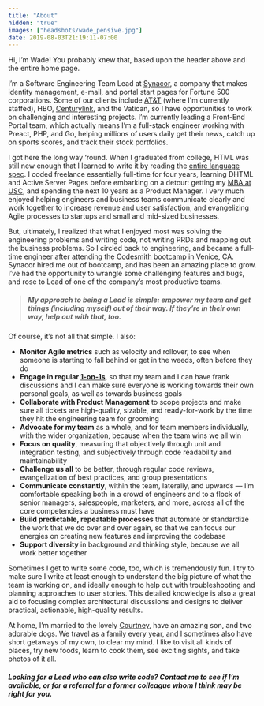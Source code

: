```yaml
---
title: "About"
hidden: "true"
images: ["headshots/wade_pensive.jpg"]
date: 2019-08-03T21:19:11-07:00
---
```

Hi, I’m Wade! You probably knew that, based upon the header above and the entire home page.

I’m a Software Engineering Team Lead at [Synacor](https://synacor.com/), a company that makes identity management, e-mail, and portal start pages for Fortune 500 corporations. Some of our clients include [AT&T](https://start.att.net/) (where I'm currently staffed), HBO, [Centurylink](https://centurylink.net/), and the Vatican, so I have opportunities to work on challenging and interesting projects. I’m currently leading a Front-End Portal team, which actually means I’m a full-stack engineer working with Preact, PHP, and Go, helping millions of users daily get their news, catch up on sports scores, and track their stock portfolios.

I got here the long way ‘round. When I graduated from college, HTML was still new enough that I learned to write it by reading the [entire language spec](https://tools.ietf.org/html/rfc1866). I coded freelance essentially full-time for four years, learning DHTML and Active Server Pages before embarking on a detour: getting my [MBA at USC](https://www.marshall.usc.edu/), and spending the next 10 years as a Product Manager. I very much enjoyed helping engineers and business teams communicate clearly and work together to increase revenue and user satisfaction, and evangelizing Agile processes to startups and small and mid-sized businesses.

But, ultimately, I realized that what I enjoyed most was solving the engineering problems and writing code, not writing PRDs and mapping out the business problems. So I circled back to engineering, and became a full-time engineer after attending the [Codesmith bootcamp](https://codesmith.io/) in Venice, CA. Synacor hired me out of bootcamp, and has been an amazing place to grow. I’ve had the opportunity to wrangle some challenging features and bugs, and rose to Lead of one of the company’s most productive teams.

> ##### My approach to being a Lead is simple: empower my team and get things (including myself) out of their way. If they’re in their own way, help out with that, too.

Of course, it’s not all that simple. I also:

* **Monitor Agile metrics** such as velocity and rollover, to see when someone is starting to fall behind or get in the weeds, often before they do
* **Engage in regular [1-on-1s](https://www.manager-tools.com/2005/07/the-single-most-effective-management-tool-part-1)**, so that my team and I can have frank discussions and I can make sure everyone is working towards their own personal goals, as well as towards business goals
* **Collaborate with Product Management** to scope projects and make sure all tickets are high-quality, sizable, and ready-for-work by the time they hit the engineering team for grooming
* **Advocate for my team** as a whole, and for team members individually, with the wider organization, because when the team wins we all win
* **Focus on quality**, measuring that objectively through unit and integration testing, and subjectively through code readability and maintainability
* **Challenge us all** to be better, through regular code reviews, evangelization of best practices, and group presentations
* **Communicate constantly**, within the team, laterally, and upwards &mdash; I’m comfortable speaking both in a crowd of engineers and to a flock of senior managers, salespeople, marketers, and more, across all of the core competencies a business must have
* **Build predictable, repeatable processes** that automate or standardize the work that we do over and over again, so that we can focus our energies on creating new features and improving the codebase
* **Support diversity** in background and thinking style, because we all work better together

Sometimes I get to write some code, too, which is tremendously fun. I try to make sure I write at least enough to understand the big picture of what the team is working on, and ideally enough to help out with troubleshooting and planning approaches to user stories. This detailed knowledge is also a great aid to focusing complex architectural discussions and designs to deliver practical, actionable, high-quality results.

At home, I’m married to the lovely [Courtney](https://www.kt-studios.com/bios/courtney-mckenna-armstrong), have an amazing son, and two adorable dogs. We travel as a family every year, and I sometimes also have short getaways of my own, to clear my mind. I like to visit all kinds of places, try new foods, learn to cook them, see exciting sights, and take photos of it all.

##### Looking for a Lead who can also write code? Contact me to see if I’m available, or for a referral for a former colleague whom I think may be right for you.


